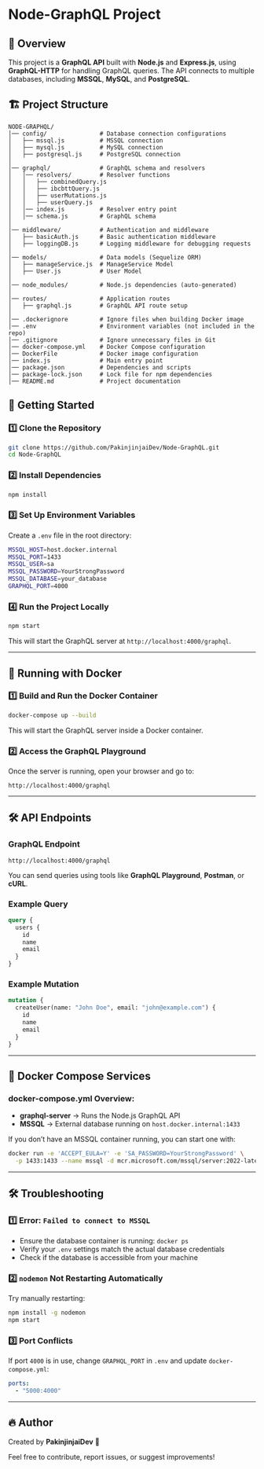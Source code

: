 # Node-GraphQL Project

## 📌 Overview
This project is a **GraphQL API** built with **Node.js** and **Express.js**, using **GraphQL-HTTP** for handling GraphQL queries. The API connects to multiple databases, including **MSSQL**, **MySQL**, and **PostgreSQL**.

## 🏗 Project Structure
```
NODE-GRAPHQL/
│── config/               # Database connection configurations
│   ├── mssql.js          # MSSQL connection
│   ├── mysql.js          # MySQL connection
│   ├── postgresql.js     # PostgreSQL connection
│
│── graphql/              # GraphQL schema and resolvers
│   │── resolvers/        # Resolver functions
│   │   ├── combinedQuery.js
│   │   ├── ibcbttQuery.js
│   │   ├── userMutations.js
│   │   ├── userQuery.js
│   │── index.js          # Resolver entry point
│   │── schema.js         # GraphQL schema
│
│── middleware/           # Authentication and middleware
│   ├── basicAuth.js      # Basic authentication middleware
│   ├── loggingDB.js      # Logging middleware for debugging requests
│
│── models/               # Data models (Sequelize ORM)
│   ├── manageService.js  # ManageService Model
│   ├── User.js           # User Model
│
│── node_modules/         # Node.js dependencies (auto-generated)
│
│── routes/               # Application routes
│   ├── graphql.js        # GraphQL API route setup
│
│── .dockerignore         # Ignore files when building Docker image
│── .env                  # Environment variables (not included in the repo)
│── .gitignore            # Ignore unnecessary files in Git
│── docker-compose.yml    # Docker Compose configuration
│── DockerFile            # Docker image configuration
│── index.js              # Main entry point
│── package.json          # Dependencies and scripts
│── package-lock.json     # Lock file for npm dependencies
│── README.md             # Project documentation
```

## 🚀 Getting Started
### 1️⃣ **Clone the Repository**
```sh
git clone https://github.com/PakinjinjaiDev/Node-GraphQL.git
cd Node-GraphQL
```

### 2️⃣ **Install Dependencies**
```sh
npm install
```

### 3️⃣ **Set Up Environment Variables**
Create a `.env` file in the root directory:
```sh
MSSQL_HOST=host.docker.internal
MSSQL_PORT=1433
MSSQL_USER=sa
MSSQL_PASSWORD=YourStrongPassword
MSSQL_DATABASE=your_database
GRAPHQL_PORT=4000
```
### 4️⃣ **Run the Project Locally**
```sh
npm start
```
This will start the GraphQL server at `http://localhost:4000/graphql`.

---

## 🐳 Running with Docker
### **1️⃣ Build and Run the Docker Container**
```sh
docker-compose up --build
```
This will start the GraphQL server inside a Docker container.

### **2️⃣ Access the GraphQL Playground**
Once the server is running, open your browser and go to:
```
http://localhost:4000/graphql
```

---

## 🛠 API Endpoints
### **GraphQL Endpoint**
```
http://localhost:4000/graphql
```
You can send queries using tools like **GraphQL Playground**, **Postman**, or **cURL**.

### **Example Query**
```graphql
query {
  users {
    id
    name
    email
  }
}
```

### **Example Mutation**
```graphql
mutation {
  createUser(name: "John Doe", email: "john@example.com") {
    id
    name
    email
  }
}
```

---

## 📌 Docker Compose Services
### **docker-compose.yml** Overview:
- **graphql-server** → Runs the Node.js GraphQL API
- **MSSQL** → External database running on `host.docker.internal:1433`

If you don’t have an MSSQL container running, you can start one with:
```sh
docker run -e 'ACCEPT_EULA=Y' -e 'SA_PASSWORD=YourStrongPassword' \
  -p 1433:1433 --name mssql -d mcr.microsoft.com/mssql/server:2022-latest
```

---

## 🛠 Troubleshooting
### **1️⃣ Error: `Failed to connect to MSSQL`**
- Ensure the database container is running: `docker ps`
- Verify your `.env` settings match the actual database credentials
- Check if the database is accessible from your machine

### **2️⃣ `nodemon` Not Restarting Automatically**
Try manually restarting:
```sh
npm install -g nodemon
npm start
```

### **3️⃣ Port Conflicts**
If port `4000` is in use, change `GRAPHQL_PORT` in `.env` and update `docker-compose.yml`:
```yaml
ports:
  - "5000:4000"
```

---

## 🔥 Author
Created by **PakinjinjaiDev** 🚀

Feel free to contribute, report issues, or suggest improvements!

